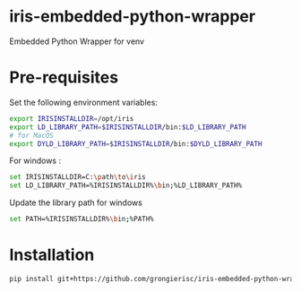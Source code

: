 # iris-embedded-python-wrapper
Embedded Python Wrapper for venv

# Pre-requisites

Set the following environment variables:

```bash
export IRISINSTALLDIR=/opt/iris
export LD_LIBRARY_PATH=$IRISINSTALLDIR/bin:$LD_LIBRARY_PATH
# for MacOS
export DYLD_LIBRARY_PATH=$IRISINSTALLDIR/bin:$DYLD_LIBRARY_PATH
```

For windows :
    
```bash
set IRISINSTALLDIR=C:\path\to\iris
set LD_LIBRARY_PATH=%IRISINSTALLDIR%\bin;%LD_LIBRARY_PATH%
```

Update the library path for windows

```bash
set PATH=%IRISINSTALLDIR%\bin;%PATH%
```

# Installation  

```bash
pip install git+https://github.com/grongierisc/iris-embedded-python-wrapper
```
